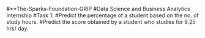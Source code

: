 #**The-Sparks-Foundation-GRIP
#Data Science and Business Analytics Internship
#Task 1:
#Predict the percentage of a student based on the no. of study hours.
#Predict the score obtained by a student who studies for 9.25 hrs/ day.
